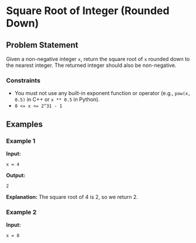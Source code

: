 # Square Root of Integer (Rounded Down)

## Problem Statement
Given a non-negative integer `x`, return the square root of `x` rounded down to the nearest integer. The returned integer should also be non-negative.

### Constraints
- You must not use any built-in exponent function or operator (e.g., `pow(x, 0.5)` in C++ or `x ** 0.5` in Python).
- `0 <= x <= 2^31 - 1`

## Examples

### Example 1
**Input:**
```plaintext
x = 4
```
**Output:**
```plaintext
2
```
**Explanation:** The square root of 4 is 2, so we return 2.

### Example 2
**Input:**
```plaintext
x = 8
```
